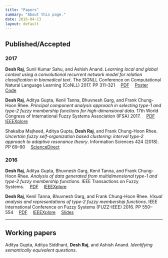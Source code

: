 ```yaml
---
title: "Papers"
summary: "About this page."
date: 2016-04-13
layout: default
---
```


## Published/Accepted

### 2017

**Desh Raj**, Sunil Kumar Sahu, and Ashish Anand. *Learning local and global context using a convolutional recurrent network model for relation classification in biomedical text*. The SIGNLL Conference on Computational Natural Language Learning (CoNLL) 2017. PP 311–321&emsp;
[PDF](http://www.aclweb.org/anthology/K/K17/K17-1032.pdf)&emsp;
[Poster](assets/conll_poster.pdf)&emsp;
[Code](https://github.com/desh2608/crnn-relation-classification)

**Desh Raj**, Aditya Gupta, Kenil Tanna, Bhuvnesh Garg, and Frank Chung-Hoon Rhee. *Principal component analysis approach in selecting type-1 and type-2 fuzzy membership functions for high-dimensional data*. 17th World Congress of International Fuzzy Systems Association (IFSA) 2017.&emsp;
[PDF](assets/ifsa17_preprint.pdf)&emsp;
[IEEEXplore](http://ieeexplore.ieee.org/document/8023265/)

Shakaiba Majheed, Aditya Gupta, **Desh Raj**, and Frank Chung-Hoon Rhee. *Uncertain fuzzy self-organization based clustering: interval type-2 approach to adaptive resonance theory*. Information Sciences 424 (2018). PP 69–90&emsp;
[ScienceDirect](https://authors.elsevier.com/c/1Vr7A4ZQDoMXI)

### 2016

**Desh Raj**, Aditya Gupta, Bhuvnesh Garg, Kenil Tanna, and Frank Chung-Hoon Rhee. *Analysis of data generated from multidimensional type-1 and type-2 fuzzy membership functions*. IEEE Transactions on Fuzzy Systems.&emsp;
[PDF](assets/tfs_preprint.pdf)&emsp;
[IEEEXplore](http://ieeexplore.ieee.org/document/7888454/)

**Desh Raj**, Kenil Tanna, Bhuvnesh Garg, and Frank Chung-Hoon Rhee. *Visual analysis and representations of type-2 fuzzy membership functions*. IEEE International Conference on Fuzzy Systems (FUZZ-IEEE) 2016. PP 550–554&emsp;
[PDF](assets/fuzzieee16_preprint.pdf)&emsp;
[IEEEXplore](http://ieeexplore.ieee.org/document/7737735/)&emsp;
[Slides](https://drive.google.com/open?id=0B2M9S61SxoELSlo5VUtSY0tkd2s)

***

<!-- ## Under review -->



<!-- *** -->

## Working papers

Aditya Gupta, Aditya Siddhant, **Desh Raj**, and Ashish Anand. *Identifying semantically equivalent questions*.
